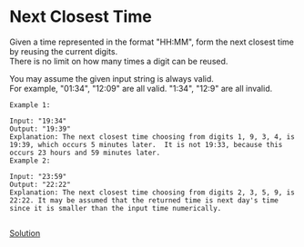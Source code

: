 # Next Closest Time
Given a time represented in the format "HH:MM", form the next closest time by reusing the current digits.   
There is no limit on how many times a digit can be reused.  

You may assume the given input string is always valid.  
For example, "01:34", "12:09" are all valid. "1:34", "12:9" are all invalid.
``` 
Example 1:

Input: "19:34"
Output: "19:39"
Explanation: The next closest time choosing from digits 1, 9, 3, 4, is 19:39, which occurs 5 minutes later.  It is not 19:33, because this occurs 23 hours and 59 minutes later.
Example 2:

Input: "23:59"
Output: "22:22"
Explanation: The next closest time choosing from digits 2, 3, 5, 9, is 22:22. It may be assumed that the returned time is next day's time since it is smaller than the input time numerically.


```

[Solution](./src/Main.java)